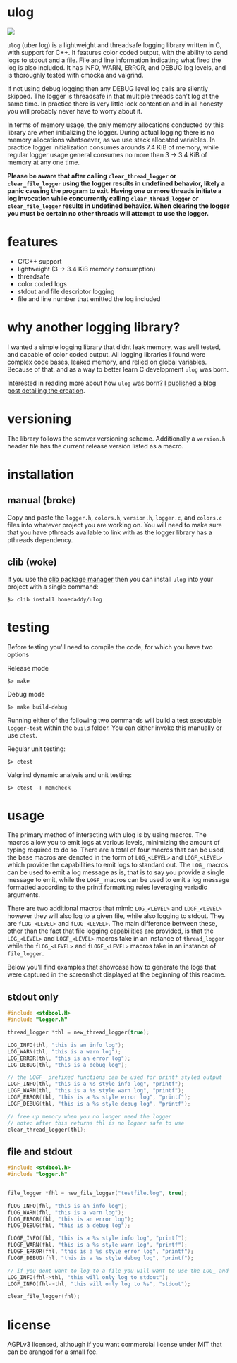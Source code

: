 # ulog

![](https://gateway.temporal.cloud/ipfs/QmYPyYVqcVjtziJrgsVGzk4mmh7HJ3wtEsh4yE24XLNtFK)


`ulog` (uber log) is a lightweight and threadsafe logging library written in C, with support for C++. It features color coded output, with the ability to send logs to stdout and a file. File and line information indicating what fired the log is also included. It has INFO, WARN, ERROR, and DEBUG log levels, and is thoroughly tested with cmocka and valgrind. 

If not using debug logging then any DEBUG level log calls are silently skipped. The logger is threadsafe in that multiple threads can't log at the same time. In practice there is very little lock contention and in all honesty you will probably never have to worry about it.

In terms of memory usage, the only memory allocations conducted by this library are when initializing the logger. During actual logging there is no memory allocations whatsoever, as we use stack allocated variables. In practice logger initialization consumes arounds 7.4 KiB of memory, while regular logger usage general consumes no more than 3 -> 3.4 KiB of memory at any one time.

**Please be aware that after calling `clear_thread_logger` or `clear_file_logger` using the logger results in undefined behavior, likely a panic causing the program to exit. Having one or more threads initiate a log invocation while concurrently calling `clear_thread_logger` or `clear_file_logger` results in undefined behavior. When clearing the logger you must be certain no other threads will attempt to use the logger.**

# features

* C/C++ support
* lightweight (3 -> 3.4 KiB memory consumption)
* threadsafe
* color coded logs
* stdout and file descriptor logging
* file and line number that emitted the log included

# why another logging library?

I wanted a simple logging library that didnt leak memory, was well tested, and capable of color coded output. All logging libraries I found were complex code bases, leaked memory, and relied on global variables. Because of that, and as a way to better learn C development `ulog` was born.

Interested in reading more about how `ulog` was born? [I published a blog post detailing the creation](https://bonedaddy.io/blog/misc/ulog_lightweight_threadsafe/).

# versioning

The library follows the semver versioning scheme. Additionally a `version.h` header file has the current release version listed as a macro.

# installation

## manual (broke)

Copy and paste the `logger.h`, `colors.h`, `version.h`, `logger.c`, and `colors.c` files into whatever project you are working on. You will need to make sure that you have pthreads available to link with as the logger library has a pthreads dependency.

## clib (woke)

If you use the [clib package manager](https://github.com/clibs/clib) then you can install `ulog` into your project with a single command:

```shell
$> clib install bonedaddy/ulog
```

# testing

Before testing you'll need to compile the code, for which you have two options

Release mode

```shell
$> make
```

Debug mode

```shell
$> make build-debug
```

Running either of the following two commands will build a test executable `logger-test` within the `build` folder. You can either invoke this manually or use `ctest`.

Regular unit testing:

```shell
$> ctest
```

Valgrind dynamic analysis and unit testing:

```shell
$> ctest -T memcheck
```

# usage

The primary method of interacting with ulog is by using macros. The macros allow you to emit logs at various levels, minimizing the amount of typing required to do so. There are a total of four macros that can be used, the base macros are denoted in the form of `LOG_<LEVEL>` and `LOGF_<LEVEL>` which provide the capabilities to emit logs to standard out. The `LOG_` macros can be used to emit a log message as is, that is to say you provide a single message to emit, while the `LOGF_` macros can be used to emit a log message formatted according to the printf formatting rules leveraging variadic arguments. 

There are two additional macros that mimic `LOG_<LEVEL>` and `LOGF_<LEVEL>` however they will also log to a given file, while also logging to stdout. They are `fLOG_<LEVEL>` and `fLOG_<LEVEL>`. The main difference between these, other than the fact that file logging capabilities are provided, is that the `LOG_<LEVEL>` and `LOGF_<LEVEL>` macros take in an instance of `thread_logger` while the `fLOG_<LEVEL>` and `fLOGF_<LEVEL>` macros take in an instance of `file_logger`.

Below you'll find examples that showcase how to generate the logs that were captured in the screenshot displayed at the beginning of this readme.

## stdout only

```C
#include <stdbool.H>
#include "logger.h"

thread_logger *thl = new_thread_logger(true);

LOG_INFO(thl, "this is an info log");
LOG_WARN(thl, "this is a warn log");
LOG_ERROR(thl, "this is an error log");
LOG_DEBUG(thl, "this is a debug log");

// the LOGF_ prefixed functions can be used for printf styled output
LOGF_INFO(thl, "this is a %s style info log", "printf");
LOGF_WARN(thl, "this is a %s style warn log", "printf");
LOGF_ERROR(thl, "this is a %s style error log", "printf");
LOGF_DEBUG(thl, "this is a %s style debug log", "printf");

// free up memory when you no longer need the logger
// note: after this returns thl is no logner safe to use
clear_thread_logger(thl);
```

## file and stdout

```C
#include <stdbool.h>
#include "logger.h"


file_logger *fhl = new_file_logger("testfile.log", true);

fLOG_INFO(fhl, "this is an info log");
fLOG_WARN(fhl, "this is a warn log");
fLOG_ERROR(fhl, "this is an error log");
fLOG_DEBUG(fhl, "this is a debug log");

fLOGF_INFO(fhl, "this is a %s style info log", "printf");
fLOGF_WARN(fhl, "this is a %s style warn log", "printf");
fLOGF_ERROR(fhl, "this is a %s style error log", "printf");
fLOGF_DEBUG(fhl, "this is a %s style debug log", "printf");

// if you dont want to log to a file you will want to use the LOG_ and LOGF_ macros
LOG_INFO(fhl->thl, "this will only log to stdout");
LOGF_INFO(fhl->thl, "this will only log to %s", "stdout");

clear_file_logger(fhl);
```

# license

AGPLv3 licensed, although if you want commercial license under MIT that can be aranged for a small fee.